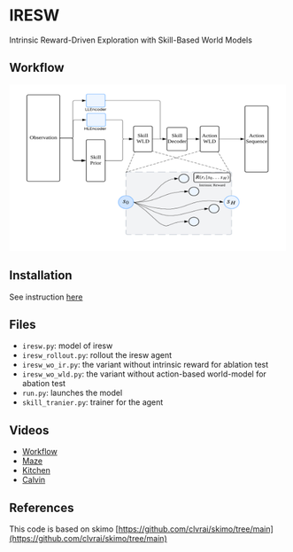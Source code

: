 # IRESW
Intrinsic Reward-Driven Exploration with Skill-Based World Models

## Workflow
<img src="https://github.com/ZL0308/IRESW/blob/main/video/workflow.png" alt="workflow" width="500" height="300"/>


## Installation
See instruction [here](https://github.com/clvrai/skimo?tab=readme-ov-file#installation)

## Files
* `iresw.py`: model of iresw
* `iresw_rollout.py`: rollout the iresw agent
* `iresw_wo_ir.py`: the variant without intrinsic reward for ablation test
* `iresw_wo_wld.py`: the variant without action-based world-model for abation test
* `run.py`: launches the model
* `skill_tranier.py`: trainer for the agent


## Videos
* [Workflow](https://github.com/ZL0308/IRESW/blob/main/video/workflow.mp4)
* [Maze](https://github.com/ZL0308/IRESW/blob/main/video/maze.mp4)
* [Kitchen](https://github.com/ZL0308/IRESW/blob/main/video/kitchen.mp4)
* [Calvin](https://github.com/ZL0308/IRESW/blob/main/video/calvin.mp4)

## References
This code is based on skimo [https://github.com/clvrai/skimo/tree/main](https://github.com/clvrai/skimo/tree/main) 
